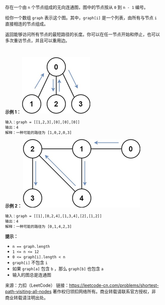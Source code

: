 存在一个由 ```n``` 个节点组成的无向连通图，图中的节点按从 ```0``` 到 ```n - 1``` 编号。

给你一个数组 ```graph``` 表示这个图。其中，```graph[i]``` 是一个列表，由所有与节点 ```i``` 直接相连的节点组成。

返回能够访问所有节点的最短路径的长度。你可以在任一节点开始和停止，也可以多次重访节点，并且可以重用边。

 

**示例 1：**
![img](./847_1.jpg)
```
输入：graph = [[1,2,3],[0],[0],[0]]
输出：4
解释：一种可能的路径为 [1,0,2,0,3]
```
**示例 2：**
![img](./847_2.jpg)

```
输入：graph = [[1],[0,2,4],[1,3,4],[2],[1,2]]
输出：4
解释：一种可能的路径为 [0,1,4,2,3]
```

**提示：**

* ```n == graph.length```
* ```1 <= n <= 12```
* ```0 <= graph[i].length < n```
* ```graph[i]``` 不包含 ```i```
* 如果 ```graph[a]``` 包含 ```b``` ，那么 ```graph[b]``` 也包含 ```a```
* 输入的图总是连通图

来源：力扣（LeetCode）
链接：https://leetcode-cn.com/problems/shortest-path-visiting-all-nodes
著作权归领扣网络所有。商业转载请联系官方授权，非商业转载请注明出处。